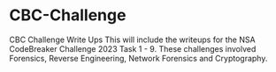 # CBC-Challenge
CBC Challenge Write Ups 
This will include the writeups for the NSA CodeBreaker Challenge 2023 Task 1 - 9. 
These challenges involved Forensics, Reverse Engineering, Network Forensics and Cryptography.

